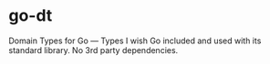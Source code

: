 # go-dt
Domain Types for Go — Types I wish Go included and used with its standard library. No 3rd party dependencies.

